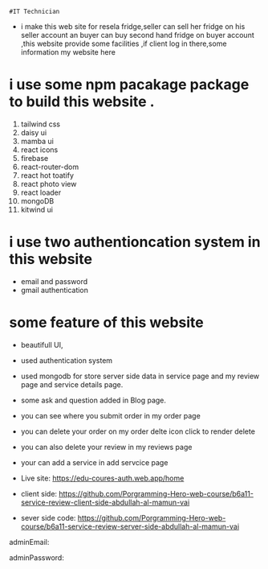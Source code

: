     #IT Technician
*  i make this web site for resela fridge,seller can sell her fridge on his seller account an buyer can buy second hand fridge on buyer account ,this website provide some facilities ,if client log in there,some information my website here

# i use some npm pacakage package to build this website .
 1. tailwind css
 2. daisy ui
 3. mamba ui
 4. react icons
 5. firebase
 6. react-router-dom
 7. react hot toatify
 8. react photo view
 9. react loader 
 10. mongoDB  
 11. kitwind ui
 # i use two authentioncation system in this website
 * email and password
 * gmail authentication
 # some feature of this website
* beautifull UI,
* used authentication system
* used mongodb for store server side data in service page and my review page and service details page.
* some ask and question added in Blog page. 
* you can see where you submit order in my order page
* you can delete your order on my order delte icon click to render delete
 * you can also delete your review in my reviews page
* your can add a service in add servcice page

* Live site: https://edu-coures-auth.web.app/home

* client side: https://github.com/Porgramming-Hero-web-course/b6a11-service-review-client-side-abdullah-al-mamun-vai


* sever side code: https://github.com/Porgramming-Hero-web-course/b6a11-service-review-server-side-abdullah-al-mamun-vai

adminEmail: <your admin email>

adminPassword: <your admin password>
